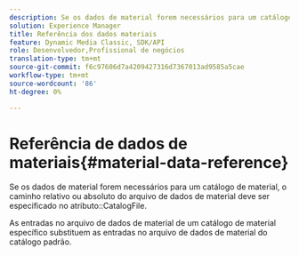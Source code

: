 ```yaml
---
description: Se os dados de material forem necessários para um catálogo de material, o caminho relativo ou absoluto do arquivo de dados de material deve ser especificado no atributo CatalogFile.
solution: Experience Manager
title: Referência dos dados materiais
feature: Dynamic Media Classic, SDK/API
role: Desenvolvedor,Profissional de negócios
translation-type: tm+mt
source-git-commit: f6c97606d7a4209427316d7367013ad9585a5cae
workflow-type: tm+mt
source-wordcount: '86'
ht-degree: 0%

---
```



# Referência de dados de materiais{#material-data-reference}

Se os dados de material forem necessários para um catálogo de material, o caminho relativo ou absoluto do arquivo de dados de material deve ser especificado no atributo::CatalogFile.

As entradas no arquivo de dados de material de um catálogo de material específico substituem as entradas no arquivo de dados de material do catálogo padrão.
